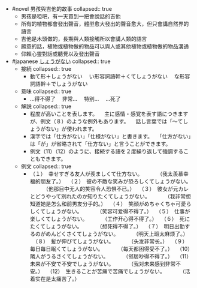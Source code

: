 - #novel 男孩與吉他的故事
  collapsed:: true
	- 男孩是啞吧，有一天買到一把會說話的吉他
	- 所有的植物都會發出聲音，體型愈大發出的聲音愈大，但只會講自然界的語言
	- 吉他是木頭做的，長期與人類接觸所以會講人類的語言
	- 願意的話，植物或植物做的物品可以與人或其他植物或植物做的物品溝通
	- 仰賴心靈對話或聽覺以及發出聲音
- #japanese [しょうがない](https://nihongonosensei.net/?p=20736)
  collapsed:: true
	- 接続
	  collapsed:: true
		- 動て形＋しょうがない
		  　い形容詞語幹＋くてしょうがない
		  　な形容詞語幹＋でしょうがない
	- 意味
	  collapsed:: true
		- …得不得了
		  　非常…
		  　特别…
		  　…死了
	- 解説
	  collapsed:: true
		- 程度が高いことを表します。
		  　主に感情・感覚を表す語につきますが、例文（８）のような例外もあります。
		  　話し言葉では「～てしょうがない」が使われます。
		- 漢字では「仕方がない」「仕様がない」と書きます。
		  　「仕方がない」は「が」が省略されて「仕方ない」と言うことができます。
		- 例文（11）（12）のように、接続する語を２度繰り返して強調することもできます。
	- 例文
	  collapsed:: true
		- （１）　幸せすぎる友人が羨ましくて仕方ない。
		  　　　（我太羡慕幸福的朋友了。）
		  　（２）　彼の不敵な笑みが恐ろしくてしょうがない。
		  　　　（他那目中无人的笑容令人恐惧不已。）
		  　（３）　彼女が元カレとどうやって別れたのか知りたくてしょうがない。
		  　　　（我非常想知道她是怎么和前男友分手的。）
		  　（４）　笑顔がめちゃくちゃ可愛らしくてしょうがない。
		  　　　（笑容可爱得不得了。）
		  　（５）　仕事が楽しくてしょうがない。
		  　　　（工作开心得不得了。）
		  　（６）　死にたくてしょうがない。
		  　　　（想死得不得了。）
		  　（７）　明日出勤するのがめんどくさくてしょうがない。
		  　　　（明天上班太麻烦了。）
		  　（８）　髪が伸びてしょうがない。
		  　　　（头发非常长。）
		  　（９）　毎日毎日眠くてしょうがない。
		  　　　（每天都困得受不了。）
		  　（10）　隣人がうるさくてしょうがない。
		  　　　（邻居吵得不得了。）
		  　（11）　未来が不安で不安でしょうがない。
		  　　　（我对未来感到非常不安。）
		  　（12）　生きることが苦痛で苦痛でしょうがない。
		  　　　（活着实在是太痛苦了。）